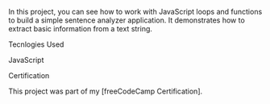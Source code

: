 In this project, you can see how to work with JavaScript loops and functions to build a simple sentence analyzer application. It demonstrates how to extract basic information from a text string.

Tecnlogies Used

JavaScript

Certification

This project was part of my [freeCodeCamp Certification].


